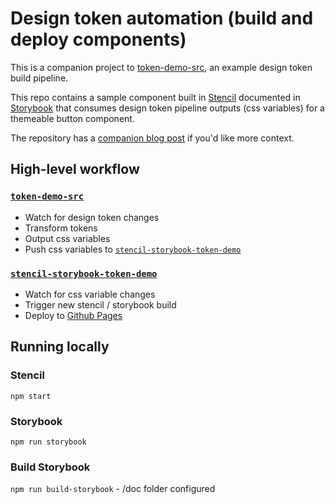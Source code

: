 # Design token automation (build and deploy components)
This is a companion project to [token-demo-src](https://github.com/nyan-matt/token-demo-src), an example design token build pipeline.

This repo contains a sample component built in [Stencil](https://stenciljs.com) documented in [Storybook](https://storybook.js.org/) that consumes design token pipeline outputs (css variables) for a themeable button component. 

The repository has a [companion blog post](https://matthewrea.com/blog/design-token-automation-from-figma-to-storybook/) if you'd like more context.

## High-level workflow
### [`token-demo-src`](https://github.com/nyan-matt/token-demo-src)
- Watch for design token changes
- Transform tokens
- Output css variables
- Push css variables to [`stencil-storybook-token-demo`](https://github.com/nyan-matt/stencil-storybook-token-demo)

### [`stencil-storybook-token-demo`](https://github.com/nyan-matt/stencil-storybook-token-demo)
- Watch for css variable changes
- Trigger new stencil / storybook build
- Deploy to [Github Pages](https://nyan-matt.github.io/stencil-storybook-token-demo/?path=/story/button--multi-theme)


## Running locally
### Stencil
`npm start`

### Storybook
`npm run storybook`

### Build Storybook
`npm run build-storybook` - /doc folder configured
